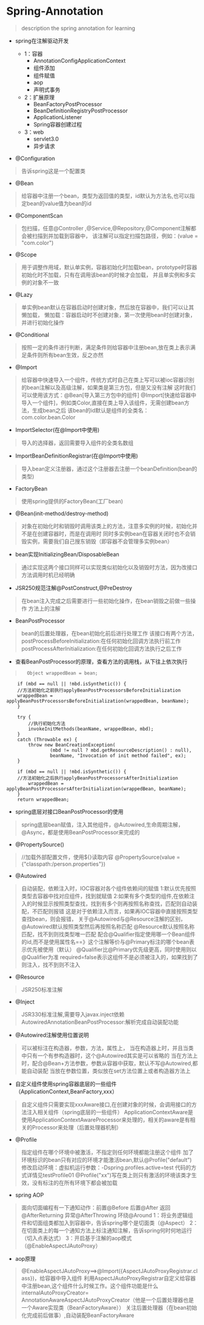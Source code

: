 # Spring-Annotation
>description the spring annotation for learning

- spring在注解驱动开发
    - 1：容器
      - AnnotationConfigApplicationContext
      - 组件添加
      - 组件赋值
      - aop
      - 声明式事务
    - 2：扩展原理
      - BeanFactoryPostProcessor
      - BeanDefinitionRegistryPostProcessor
      - ApplicationListener
      - Spring容器创建过程
    - 3：web
      - servlet3.0
      - 异步请求


- @Configuration
> 告诉spring这是一个配置类
- @Bean
> 给容器中注册一个bean，类型为返回值的类型，id默认为方法名,也可以指定bean的value值为bean的id
- @ComponentScan
> 包扫描，任意@Controller ,@Service,@Repository,@Component注解都会被扫描到并加载到容器中，
> 该注解可以指定扫描包路径，例如：(value = "com.color")
- @Scope
> 用于调整作用域，默认单实例，容器初始化时加载bean，prototype时容器初始化时不加载，只有在调用该bean的时候才会加载，
> 并且单实例和多实例的对象不一致
- @Lazy
> 单实例bean默认在容器启动时创建对象，然后放在容器中，我们可以让其懒加载，
> 懒加载：容器启动时不创建对象，第一次使用bean时创建对象，并进行初始化操作
- @Conditional
> 按照一定的条件进行判断，满足条件则给容器中注册bean,放在类上表示满足条件则所有bean生效，反之亦然
- @Import
> 给容器中快速导入一个组件，传统方式时自己在类上写可以被ioc容器识别的bean注解以及高级注解，如果类是第三方包，但是又没有注解
> 这时我们可以使用该方式：@Bean[导入第三方包中的组件]
> @Import[快速给容器中导入一个组件]，例如类Color,直接在类上导入该组件，无需创建bean方法，生成bean之后
> 该bean的id默认是组件的全类名：com.color.bean.Color
- ImportSelector(在@Import中使用)
> 导入的选择器，返回需要导入组件的全类名数组
- ImportBeanDefinitionRegistrar(在@Import中使用)
> 导入bean定义注册器，通过这个注册器去注册一个beanDefinition(bean的类型)
- FactoryBean
> 使用spring提供的FactoryBean(工厂bean)
- @Bean(init-method/destroy-method)
> 对象在初始化时和销毁时调用该类上的方法，注意多实例的时候，初始化并不是在创建容器时，而是在调用时
> 同时多实例bean在容器关闭时也不会销毁实例，需要我们自己搜东销毁（即容器不会管理多实例bean）
- bean实现InitializingBean/DisposableBean
> 通过实现这两个接口同样可以实现类似初始化以及销毁时方法，因为改接口方法调用时机已经明确
- JSR250规范注解@PostConstruct,@PreDestroy
> 在bean注入完成之后需要进行一些初始化操作，在bean销毁之前做一些操作
> 方法上的注解
- BeanPostProcessor
> bean的后置处理器，在bean初始化前后进行处理工作
> 该接口有两个方法，
> postProcessBeforeInitialization:在任何初始化回调方法执行前工作
> postProcessAfterInitialization:在任何初始化回调方法执行之后工作
- 查看BeanPostProcessor的原理，查看方法的调用栈，从下往上依次执行
>       Object wrappedBean = bean;
        if (mbd == null || !mbd.isSynthetic()) {
        //方法初始化之前执行applyBeanPostProcessorsBeforeInitialization
        wrappedBean = applyBeanPostProcessorsBeforeInitialization(wrappedBean, beanName);
        }

		try {
            //执行初始化方法
			invokeInitMethods(beanName, wrappedBean, mbd);
		}
		catch (Throwable ex) {
			throw new BeanCreationException(
					(mbd != null ? mbd.getResourceDescription() : null),
					beanName, "Invocation of init method failed", ex);
		}

		if (mbd == null || !mbd.isSynthetic()) {
        //方法初始化之后执行applyBeanPostProcessorsAfterInitialization
			wrappedBean = applyBeanPostProcessorsAfterInitialization(wrappedBean, beanName);
		}
		return wrappedBean;

- spring底层对接口BeanPostProcessor的使用
> spring底层bean赋值，注入其他组件，@Autowired,生命周期注解，@Async，都是使用BeanPostProcessor来完成的
- @PropertySource()
> //加载外部配置文件，使用${}读取内容
> @PropertySource(value = {"classpath:/person.properties"})
- @Autowired
> 自动装配，依赖注入时，IOC容器对各个组件依赖间的赋值
> 1:默认优先按照类型去容器中找对应组件，找到就赋值
> 2:如果有多个类型的组件,在依赖注入的时候显示按照类型查找，找到有多个则再按照名称查找，匹配则自动装配，不匹配则报错
> 这是对于依赖注入而言，如果再IOC容器中直接按照类型查找bean，则会报错，
> 关于@Autowired与@Resource注解的区别，@Autowired默认按照类型然后再按照名称匹配
> @Resource默认按照名称匹配，找不到则找类型唯一匹配
> 配合@Qualifier指定使用哪一个Bean组件的id,而不是使用属性名==》这个注解等价与@Primary标注的哪个bean表示优先被使用（默认）
> @Qualifier比@Primary优先级更高，同时使用则以@Qualifier为准
> required=false表示这组件不是必须被注入的，如果找到了则注入，找不到则不注入
- @Resource
> JSR250标准注解
- @Inject
> JSR330标准注解,需要导入javax.inject依赖
> AutowiredAnnotationBeanPostProcessor:解析完成自动装配功能
- @Autowired注解使用位置说明
> 可以被标注在构造器，参数，方法，属性上，
> 当在构造器上时，并且当类中只有一个有参构造器时，这个@Autowired其实是可以省略的
> 当在方法上时，配合@Bean+方法参数，参数从容器中获取，默认不写@Autowired,都能自动装配
> 当放在参数位置，类似放在set方法位置上或者构造器方法上
- 自定义组件使用spring容器底层的一些组件（ApplicationContext,BeanFactory,xxx）
> 自定义组件只需要实现xxxAware接口,在创建对象的时候，会调用接口的方法注入相关组件（spring底层的一些组件）
> ApplicationContextAware是使用ApplicationContextAwareProcessor来处理的，相关的aware是有相关的Processor来处理（后置处理器机制）
- @Profile
> 指定组件在哪个环境中被激活，不指定则任何环境都能注册这个组件
> 加了环境标识的bean只有对应的环境才能激活bean,默认@Profile("default")
> 修改启动环境：虚拟机运行参数：-Dspring.profiles.active=test
> 代码的方式详情见testProfile01
> @Profile("xx")写在类上则只有激活的环境该类才生效，没有标注的在所有环境下都会被加载
- spring AOP
> 面向切面编程有一下通知动作：前置@Before 后置@After 返回@AfterReturning 异常@AfterThrowing 环绕@Around
> 1：将业务逻辑组件和切面组类都加入到容器中，告诉spring哪个是切面类（@Aspect）
> 2：在切面类上的每一个通知方法上标注通知注解，告诉spring何时何地运行（切入点表达式）
> 3：开启基于注解的aop模式（@EnableAspectJAutoProxy）
- aop原理
> @EnableAspectJAutoProxy==>@Import({AspectJAutoProxyRegistrar.class})，给容器中导入组件
> 利用AspectJAutoProxyRegistrar自定义给容器中注册bean,这个组件什么时候工作。这个组件功能是什么
> internalAutoProxyCreator= AnnotationAwareAspectJAutoProxyCreator（他是一个后置处理器也是一个Aware实现类（BeanFactoryAware））
> 关注后置处理器（在bean初始化完成前后做事）,自动装配BeanFactoryAware